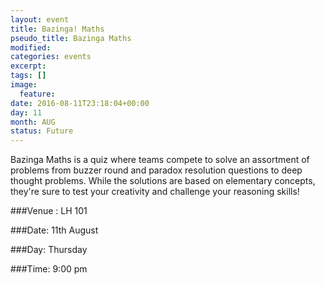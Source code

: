 ```yaml
---
layout: event
title: Bazinga! Maths
pseudo_title: Bazinga Maths
modified:
categories: events
excerpt:
tags: []
image:
  feature:
date: 2016-08-11T23:18:04+00:00
day: 11
month: AUG
status: Future 
---
```


Bazinga Maths is a quiz where teams compete to solve an assortment of problems from buzzer round and paradox resolution questions to deep thought problems. While the solutions are based on elementary concepts, they're sure to test your creativity and challenge your reasoning skills!


###Venue : LH 101

###Date: 11th August

###Day: Thursday

###Time: 9:00 pm

